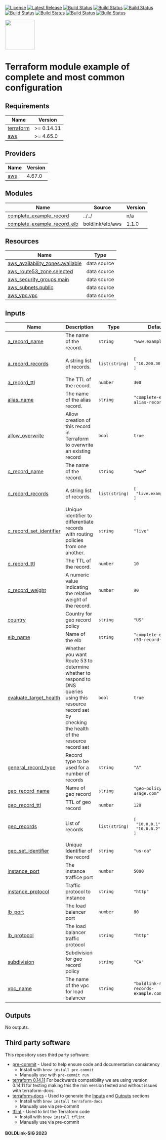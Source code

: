 [![License](https://img.shields.io/badge/License-Apache-blue.svg)](https://github.com/boldlink/terraform-module-template/blob/main/LICENSE)
[![Latest Release](https://img.shields.io/github/release/boldlink/terraform-module-template.svg)](https://github.com/boldlink/terraform-module-template/releases/latest)
[![Build Status](https://github.com/boldlink/terraform-module-template/actions/workflows/update.yaml/badge.svg)](https://github.com/boldlink/terraform-module-template/actions)
[![Build Status](https://github.com/boldlink/terraform-module-template/actions/workflows/release.yaml/badge.svg)](https://github.com/boldlink/terraform-module-template/actions)
[![Build Status](https://github.com/boldlink/terraform-module-template/actions/workflows/pre-commit.yaml/badge.svg)](https://github.com/boldlink/terraform-module-template/actions)
[![Build Status](https://github.com/boldlink/terraform-module-template/actions/workflows/pr-labeler.yaml/badge.svg)](https://github.com/boldlink/terraform-module-template/actions)
[![Build Status](https://github.com/boldlink/terraform-module-template/actions/workflows/module-examples-tests.yaml/badge.svg)](https://github.com/boldlink/terraform-module-template/actions)
[![Build Status](https://github.com/boldlink/terraform-module-template/actions/workflows/checkov.yaml/badge.svg)](https://github.com/boldlink/terraform-module-template/actions)
[![Build Status](https://github.com/boldlink/terraform-module-template/actions/workflows/auto-badge.yaml/badge.svg)](https://github.com/boldlink/terraform-module-template/actions)

[<img src="https://avatars.githubusercontent.com/u/25388280?s=200&v=4" width="96"/>](https://boldlink.io)

# Terraform  module example of complete and most common configuration


<!-- BEGINNING OF PRE-COMMIT-TERRAFORM DOCS HOOK -->
## Requirements

| Name | Version |
|------|---------|
| <a name="requirement_terraform"></a> [terraform](#requirement\_terraform) | >= 0.14.11 |
| <a name="requirement_aws"></a> [aws](#requirement\_aws) | >= 4.65.0 |

## Providers

| Name | Version |
|------|---------|
| <a name="provider_aws"></a> [aws](#provider\_aws) | 4.67.0 |

## Modules

| Name | Source | Version |
|------|--------|---------|
| <a name="module_complete_example_record"></a> [complete\_example\_record](#module\_complete\_example\_record) | ../../ | n/a |
| <a name="module_complete_example_record_elb"></a> [complete\_example\_record\_elb](#module\_complete\_example\_record\_elb) | boldlink/elb/aws | 1.1.0 |

## Resources

| Name | Type |
|------|------|
| [aws_availability_zones.available](https://registry.terraform.io/providers/hashicorp/aws/latest/docs/data-sources/availability_zones) | data source |
| [aws_route53_zone.selected](https://registry.terraform.io/providers/hashicorp/aws/latest/docs/data-sources/route53_zone) | data source |
| [aws_security_groups.main](https://registry.terraform.io/providers/hashicorp/aws/latest/docs/data-sources/security_groups) | data source |
| [aws_subnets.public](https://registry.terraform.io/providers/hashicorp/aws/latest/docs/data-sources/subnets) | data source |
| [aws_vpc.vpc](https://registry.terraform.io/providers/hashicorp/aws/latest/docs/data-sources/vpc) | data source |

## Inputs

| Name | Description | Type | Default | Required |
|------|-------------|------|---------|:--------:|
| <a name="input_a_record_name"></a> [a\_record\_name](#input\_a\_record\_name) | The name of the record. | `string` | `"www.example.com"` | no |
| <a name="input_a_record_records"></a> [a\_record\_records](#input\_a\_record\_records) | A string list of records. | `list(string)` | <pre>[<br>  "10.200.30.20"<br>]</pre> | no |
| <a name="input_a_record_ttl"></a> [a\_record\_ttl](#input\_a\_record\_ttl) | The TTL of the record. | `number` | `300` | no |
| <a name="input_alias_name"></a> [alias\_name](#input\_alias\_name) | The name of the alias record. | `string` | `"complete-example-alias-record.com"` | no |
| <a name="input_allow_overwrite"></a> [allow\_overwrite](#input\_allow\_overwrite) | Allow creation of this record in Terraform to overwrite an existing record | `bool` | `true` | no |
| <a name="input_c_record_name"></a> [c\_record\_name](#input\_c\_record\_name) | The name of the record. | `string` | `"www"` | no |
| <a name="input_c_record_records"></a> [c\_record\_records](#input\_c\_record\_records) | A string list of records. | `list(string)` | <pre>[<br>  "live.example.com"<br>]</pre> | no |
| <a name="input_c_record_set_identifier"></a> [c\_record\_set\_identifier](#input\_c\_record\_set\_identifier) | Unique identifier to differentiate records with routing policies from one another. | `string` | `"live"` | no |
| <a name="input_c_record_ttl"></a> [c\_record\_ttl](#input\_c\_record\_ttl) | The TTL of the record. | `number` | `10` | no |
| <a name="input_c_record_weight"></a> [c\_record\_weight](#input\_c\_record\_weight) | A numeric value indicating the relative weight of the record. | `number` | `90` | no |
| <a name="input_country"></a> [country](#input\_country) | Country for geo record policy | `string` | `"US"` | no |
| <a name="input_elb_name"></a> [elb\_name](#input\_elb\_name) | Name of the elb | `string` | `"complete-example-r53-record-elb"` | no |
| <a name="input_evaluate_target_health"></a> [evaluate\_target\_health](#input\_evaluate\_target\_health) | Whether you want Route 53 to determine whether to respond to DNS queries using this resource record set by checking the health of the resource record set | `bool` | `true` | no |
| <a name="input_general_record_type"></a> [general\_record\_type](#input\_general\_record\_type) | Record type to be used for a number of records | `string` | `"A"` | no |
| <a name="input_geo_record_name"></a> [geo\_record\_name](#input\_geo\_record\_name) | Name of geo record | `string` | `"geo-policy-usage.com"` | no |
| <a name="input_geo_record_ttl"></a> [geo\_record\_ttl](#input\_geo\_record\_ttl) | TTL of geo record | `number` | `120` | no |
| <a name="input_geo_records"></a> [geo\_records](#input\_geo\_records) | List of records | `list(string)` | <pre>[<br>  "10.0.0.1",<br>  "10.0.0.2"<br>]</pre> | no |
| <a name="input_geo_set_identifier"></a> [geo\_set\_identifier](#input\_geo\_set\_identifier) | Unique Identifier of the record | `string` | `"us-ca"` | no |
| <a name="input_instance_port"></a> [instance\_port](#input\_instance\_port) | The instance traffice port | `number` | `5000` | no |
| <a name="input_instance_protocol"></a> [instance\_protocol](#input\_instance\_protocol) | Traffic protocol to instance | `string` | `"http"` | no |
| <a name="input_lb_port"></a> [lb\_port](#input\_lb\_port) | The load balancer port | `number` | `80` | no |
| <a name="input_lb_protocol"></a> [lb\_protocol](#input\_lb\_protocol) | The load balancer traffic protocol | `string` | `"http"` | no |
| <a name="input_subdivision"></a> [subdivision](#input\_subdivision) | Subdivision for geo record policy | `string` | `"CA"` | no |
| <a name="input_vpc_name"></a> [vpc\_name](#input\_vpc\_name) | The name of the vpc for load balancer | `string` | `"boldlink-r53-records-example.com"` | no |

## Outputs

No outputs.
<!-- END OF PRE-COMMIT-TERRAFORM DOCS HOOK -->

## Third party software
This repository uses third party software:
* [pre-commit](https://pre-commit.com/) - Used to help ensure code and documentation consistency
  * Install with `brew install pre-commit`
  * Manually use with `pre-commit run`
* [terraform 0.14.11](https://releases.hashicorp.com/terraform/0.14.11/) For backwards compatibility we are using version 0.14.11 for testing making this the min version tested and without issues with terraform-docs.
* [terraform-docs](https://github.com/segmentio/terraform-docs) - Used to generate the [Inputs](#Inputs) and [Outputs](#Outputs) sections
  * Install with `brew install terraform-docs`
  * Manually use via pre-commit
* [tflint](https://github.com/terraform-linters/tflint) - Used to lint the Terraform code
  * Install with `brew install tflint`
  * Manually use via pre-commit

#### BOLDLink-SIG 2023
